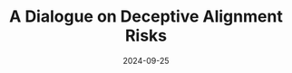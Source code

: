 ---
title: A Dialogue on Deceptive Alignment Risks
draft: false
date: 2024-09-25
tags:
  - ai
  - essay
---